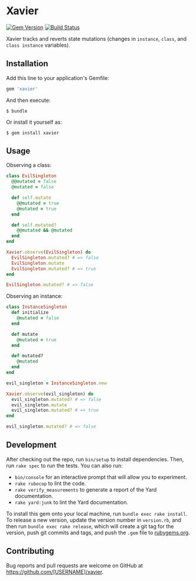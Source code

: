 # Xavier

[![Gem Version](https://badge.fury.io/rb/xavier.svg)](http://badge.fury.io/rb/xavier)
[![Build Status](https://travis-ci.org/wilsonsilva/xavier.svg?branch=master)](https://travis-ci.org/wilsonsilva/xavier)

Xavier tracks and reverts state mutations (changes in `instance`, `class`, and `class instance` variables).

## Installation

Add this line to your application's Gemfile:

```ruby
gem 'xavier'
```

And then execute:

    $ bundle

Or install it yourself as:

    $ gem install xavier

## Usage

Observing a class:

```ruby
class EvilSingleton
  @@mutated = false
  @mutated = false

  def self.mutate
    @@mutated = true
    @mutated = true
  end

  def self.mutated?
    @@mutated && @mutated
  end
end

Xavier.observe(EvilSingleton) do
  EvilSingleton.mutated? # => false
  EvilSingleton.mutate
  EvilSingleton.mutated? # => true
end

EvilSingleton.mutated? # => false
```

Observing an instance:

```ruby
class InstanceSingleton
  def initialize
    @mutated = false
  end

  def mutate
    @mutated = true
  end

  def mutated?
    @mutated
  end
end

evil_singleton = InstanceSingleton.new

Xavier.observe(evil_singleton) do
  evil_singleton.mutated? # => false
  evil_singleton.mutate
  evil_singleton.mutated? # => true
end

evil_singleton.mutated? # => false
```

## Development

After checking out the repo, run `bin/setup` to install dependencies. Then, run `rake spec` to run the tests.
You can also run:
* `bin/console` for an interactive prompt that will allow you to experiment.
* `rake rubocop` to lint the code.
* `rake verify_measurements` to generate a report of the Yard documentation.
* `rake yard:junk` to lint the Yard documentation. 

To install this gem onto your local machine, run `bundle exec rake install`. To release a new version, update the
version number in `version.rb`, and then run `bundle exec rake release`, which will create a git tag for the version,
push git commits and tags, and push the `.gem` file to [rubygems.org](https://rubygems.org).

## Contributing

Bug reports and pull requests are welcome on GitHub at https://github.com/[USERNAME]/xavier.
